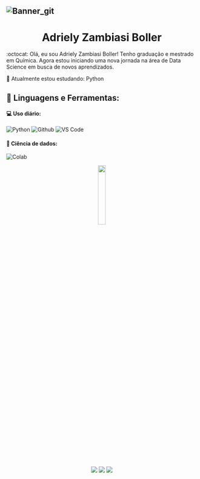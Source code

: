 ![Banner_git](https://github.com/AdrielyZBoller/AdrielyZBoller/assets/148827018/4ab6f324-2f9d-4237-89b2-852b6dda7935)
---

<div align="center">

 # Adriely Zambiasi Boller
 </div>

<div align="left">
 
:octocat: Olá, eu sou Adriely Zambiasi Boller! Tenho graduação e mestrado em Química. Agora estou iniciando uma nova jornada na área de Data Science em busca de novos aprendizados. 

🌱 Atualmente estou estudando: Python


</div>
 
<div align="left">
 
 ## 🚀 **Linguagens e Ferramentas:**

 #### 💻 Uso diário:
 ![Python](https://img.shields.io/badge/-Python-orange?style=flat-squareflat-square&logo=Python&logoColor=white)
 ![Github](https://img.shields.io/badge/-Github-orange?style=flat-squareflat-square&logo=Github)
 ![VS Code](https://img.shields.io/badge/-VS%20Code-orange?style=flat-squareflat-square&logo=visual-studio-code)
 
 
 #### 🎲 Ciência de dados:
 ![Colab](https://img.shields.io/badge/-Colab-orange?style=flat-squareflat-square&logo=googlecolab&logoColor=white)

 </div>

<div align="center">

<img src="https://github.com/AdrielyZBoller/AdrielyZBoller/assets/148827018/ffa7baef-8d52-4af9-9c50-9b3f3812f8920" width="20%" height="20%"/>

  <a href="https://www.linkedin.com/in/adriely-zambiasi-boller-b3636220b/" target="_blank"><img src="https://img.shields.io/badge/-LinkedIn-orange?style=for-the-badge&logo=linkedin&logoColor=white" target="_blank"></a> 
  <a href = "mailto:adrielyzb@gmail.com"><img src="https://img.shields.io/badge/-Gmail-orange?style=for-the-badge&logo=gmail&logoColor=white" target="_blank"></a>
   <a href="https://instagram.com/adriely_boller" target="_blank"><img src="https://img.shields.io/badge/-Instagram-orange?style=for-the-badge&logo=instagram&logoColor=white" target="_blank"></a>

</div>

